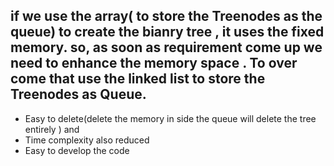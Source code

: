 if we use the array( to store the Treenodes as the queue) to create the bianry tree , it uses the fixed memory. so, as soon as requirement come up we need to enhance the memory space .
To over come that use the linked list to store the Treenodes as Queue. 
   - 
   - Easy to delete(delete the memory in side the queue will delete the tree entirely ) and
   - Time complexity also reduced
   - Easy to develop the code 
